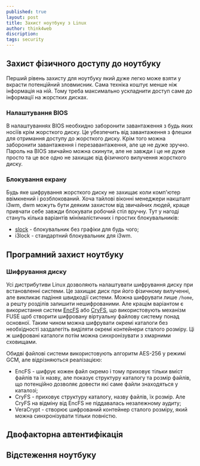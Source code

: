 ```yaml
---
published: true
layout: post
title: Захист ноутбуку з Linux 
author: think4web
discription:
tags: security 
---
```


## Захист фізичного доступу до ноутбуку

Перший рівень захисту для ноутбуку який дуже легко може взяти у вкрасти потенційний зловмисник. Сама техніка коштує менше ніж інформація на ній. Тому треба максимально ускладнити доступ саме до інформації на жорстких дисках.

### Налаштування BIOS

В налаштуваннях BIOS необхидно заборонити завантаження з будь яких носіїв крім жорсткого диску. Це убезпечить від завантаження з флешки для отримання доступу до жорсткого диску. Крім того можна заборонити завантаження і перезавантаження, але це не дуже зручно. Пароль на BIOS звичайно можна скинути, але не завжди і це не дуже просто та це все одно не захищає від фізичного вилучення жорсткого диску.

### Блокування екрану

Будь яке шифрування жорсткого диску не захищає коли комп'ютер ввімкнений і розблокований. Хоча тайлові віконні менеджери накшталт i3wm, dwm можуть бути деяким захистом від звичайних людей, краще привчати себе завжди блокувати робочий стіл вручну. Тут у нагоді стануть кілька варіантів мінімалістичних і простих блокувальників:
- [slock](/slock) - блокувальник без графіки для будь чого;
- i3lock - стандартний блокувальник для i3wm.

## Програмний захист ноутбуку

### Шифрування диску 

Усі дистрибутиви Linux дозволяють налаштувати шифрування диску при встановленні системи. Це захищає диск при його фізичному вилученні, але викликає падіння швидкодії системи. Можна шифрувати лише ```/home```, а решту розділів залишити нешифрованими. Але кращім варіантом є використання систем [EncFS](/EncFS) або [CryFS](/CryFS), що використовують механізм FUSE щоб створити шифровану віртуальну файлову систему понад основної. Таким чином можна шифрувати окремі каталоги без необхідності заздалегіть виділяти окремі контейнери сталого розміру. Ці ж шифровані каталоги потім можна синхронізувати з хмарними сховищами.

Обидві файлові системи використовують алгоритм AES-256 у режимі GCM, але відрізняються реалізацією: 
- EncFS - шифрує кожен файл окремо і тому приховує тільки вміст файлів та їх назву, але показує структуру каталогу та розмір файлів, що потенційно дозволяє довести які саме файли знаходяться у каталозі;
- CryFS - приховує структуру каталогу, назву файлів, їх розмір. Але CryFS на відміну від EncFS не піддавалась незалежному аудиту;
- VeraCrypt - створює шифрований контейнер сталого розміру, який можна синхронізувати тільки повністю.

## Двофакторна автентифікація

## Відстеження ноутбуку



